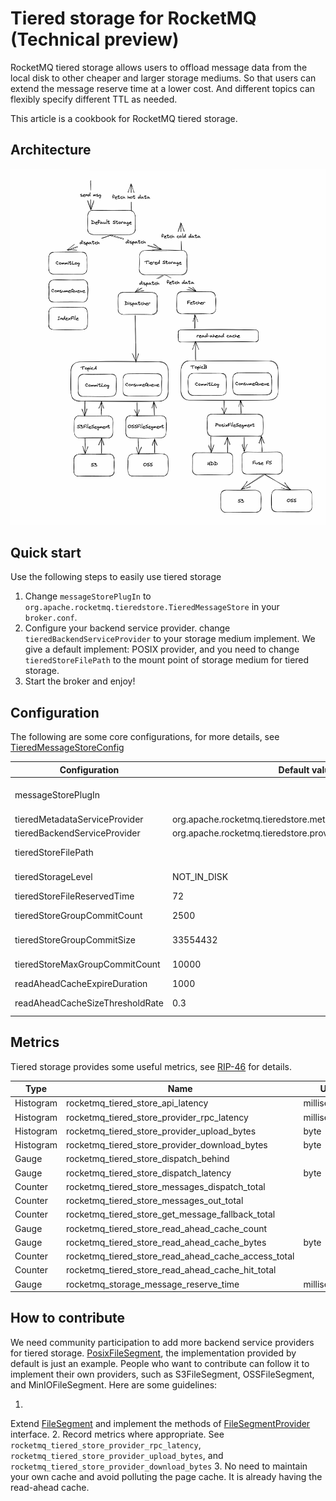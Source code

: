 # Tiered storage for RocketMQ (Technical preview)

RocketMQ tiered storage allows users to offload message data from the local disk to other cheaper and larger storage
mediums. So that users can extend the message reserve time at a lower cost. And different topics can flexibly specify
different TTL as needed.

This article is a cookbook for RocketMQ tiered storage.

## Architecture

![Tiered storage architecture](tiered_storage_arch.png)

## Quick start

Use the following steps to easily use tiered storage

1. Change `messageStorePlugIn` to `org.apache.rocketmq.tieredstore.TieredMessageStore` in your `broker.conf`.
2. Configure your backend service provider. change `tieredBackendServiceProvider` to your storage medium implement. We
   give a default implement: POSIX provider, and you need to change `tieredStoreFilePath` to the mount point of storage
   medium for tiered storage.
3. Start the broker and enjoy!

## Configuration

The following are some core configurations, for more details,
see [TieredMessageStoreConfig](https://github.com/apache/rocketmq/blob/develop/tieredstore/src/main/java/org/apache/rocketmq/tieredstore/common/TieredMessageStoreConfig.java)

| Configuration                   | Default value                                                 | Unit        | Function                                                                        |
|---------------------------------|---------------------------------------------------------------|-------------|---------------------------------------------------------------------------------|
| messageStorePlugIn              |                                                               |             | Set to org.apache.rocketmq.tieredstore.TieredMessageStore to use tiered storage |
| tieredMetadataServiceProvider   | org.apache.rocketmq.tieredstore.metadata.DefaultMetadataStore |             | Select your metadata provider                                                   |
| tieredBackendServiceProvider    | org.apache.rocketmq.tieredstore.provider.PosixFileSegment     |             | Select your backend service provider                                            |
| tieredStoreFilePath             |                                                               |             | Select the directory using for tiered storage, only for POSIX provider.         |
| tieredStorageLevel              | NOT_IN_DISK                                                   |             | The options are DISABLE, NOT_IN_DISK, NOT_IN_MEM, FORCE                         |
| tieredStoreFileReservedTime     | 72                                                            | hour        | Default topic TTL in tiered storage                                             |
| tieredStoreGroupCommitCount     | 2500                                                          |             | The number of messages that trigger one batch transfer                          |
| tieredStoreGroupCommitSize      | 33554432                                                      | byte        | The size of messages that trigger one batch transfer, 32M by default            |
| tieredStoreMaxGroupCommitCount  | 10000                                                         |             | The maximum number of messages waiting to be transfered per queue               |
| readAheadCacheExpireDuration    | 1000                                                          | millisecond | Read-ahead cache expiration time                                                |
| readAheadCacheSizeThresholdRate | 0.3                                                           |             | The maximum heap space occupied by the read-ahead cache                         |

## Metrics

Tiered storage provides some useful metrics,
see [RIP-46](https://github.com/apache/rocketmq/wiki/RIP-46-Observability-improvement-for-RocketMQ) for details.

| Type      | Name                                                | Unit         |
|-----------|-----------------------------------------------------|--------------|
| Histogram | rocketmq_tiered_store_api_latency                   | milliseconds |
| Histogram | rocketmq_tiered_store_provider_rpc_latency          | milliseconds |
| Histogram | rocketmq_tiered_store_provider_upload_bytes         | byte         |
| Histogram | rocketmq_tiered_store_provider_download_bytes       | byte         |
| Gauge     | rocketmq_tiered_store_dispatch_behind               |              |
| Gauge     | rocketmq_tiered_store_dispatch_latency              | byte         |
| Counter   | rocketmq_tiered_store_messages_dispatch_total       |              |
| Counter   | rocketmq_tiered_store_messages_out_total            |              |
| Counter   | rocketmq_tiered_store_get_message_fallback_total    |              |
| Gauge     | rocketmq_tiered_store_read_ahead_cache_count        |              |
| Gauge     | rocketmq_tiered_store_read_ahead_cache_bytes        | byte         |
| Counter   | rocketmq_tiered_store_read_ahead_cache_access_total |              |
| Counter   | rocketmq_tiered_store_read_ahead_cache_hit_total    |              |
| Gauge     | rocketmq_storage_message_reserve_time               | milliseconds |

## How to contribute

We need community participation to add more backend service providers for tiered
storage. [PosixFileSegment](https://github.com/apache/rocketmq/blob/develop/tieredstore/src/main/java/org/apache/rocketmq/tieredstore/provider/PosixFileSegment.java),
the implementation provided by default is just an example. People who want to contribute can follow it to implement
their own providers, such as S3FileSegment, OSSFileSegment, and MinIOFileSegment. Here are some guidelines:

1.
Extend [FileSegment](https://github.com/apache/rocketmq/blob/develop/tieredstore/src/main/java/org/apache/rocketmq/tieredstore/provider/FileSegment.java)
and implement the methods
of [FileSegmentProvider](https://github.com/apache/rocketmq/blob/develop/tieredstore/src/main/java/org/apache/rocketmq/tieredstore/provider/FileSegmentProvider.java)
interface.
2. Record metrics where appropriate.
   See `rocketmq_tiered_store_provider_rpc_latency`, `rocketmq_tiered_store_provider_upload_bytes`,
   and `rocketmq_tiered_store_provider_download_bytes`
3. No need to maintain your own cache and avoid polluting the page cache. It is already having the read-ahead cache.
